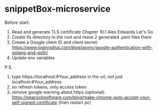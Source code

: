 # snippetBox-microservice

Before start:

1) Read and generate TLS certificate Chapter 10.1 Alex Edwards Let's Go
2) Create tls directory in the root and move 2 generated .pem files there
3) Create a Google client ID and client secret:
  https://www.loginradius.com/blog/async/google-authentication-with-golang-and-goth/
4) Update env variables

P.S.
1) type https://localhost:#Your_address in the url, not just localhost:#Your_address
2) no refresh tokens, only access token
3) remove google warning about https (optional):
  https://peacocksoftware.com/blog/make-chrome-auto-accept-your-self-signed-certificate (then restart pc)